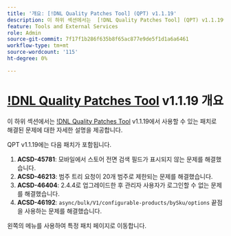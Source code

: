 ```yaml
---
title: '개요: [!DNL Quality Patches Tool] (QPT) v1.1.19'
description: 이 하위 섹션에서는  [!DNL Quality Patches Tool] (QPT) v1.1.19에서 사용할 수 있는 패치로 해결된 문제에 대한 자세한 설명을 제공합니다.
feature: Tools and External Services
role: Admin
source-git-commit: 7f17f1b286f635b8f65ac877e9de5f1d1a6a6461
workflow-type: tm+mt
source-wordcount: '115'
ht-degree: 0%

---
```


# [!DNL Quality Patches Tool](QPT) v1.1.19 개요

이 하위 섹션에서는 [!DNL Quality Patches Tool](QPT) v1.1.19에서 사용할 수 있는 패치로 해결된 문제에 대한 자세한 설명을 제공합니다.

QPT v1.1.19에는 다음 패치가 포함됩니다.

1. **ACSD-45781**: 모바일에서 스토어 전면 검색 필드가 표시되지 않는 문제를 해결했습니다.
1. **ACSD-46213**: 범주 트리 요청이 20개 범주로 제한되는 문제를 해결했습니다.
1. **ACSD-46404**: 2.4.4로 업그레이드한 후 관리자 사용자가 로그인할 수 없는 문제를 해결했습니다.
1. **ACSD-46192**: `async/bulk/V1/configurable-products/bySku/options` 끝점을 사용하는 문제를 해결했습니다.

왼쪽의 메뉴를 사용하여 특정 패치 페이지로 이동합니다.
